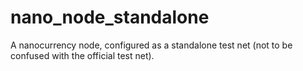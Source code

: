 # nano_node_standalone
A nanocurrency node, configured as a standalone test net (not to be confused with the official test net).
